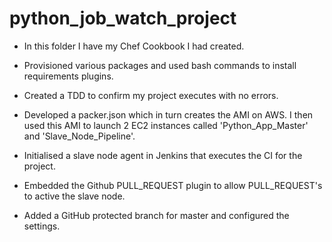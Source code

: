 # python_job_watch_project

- In this folder I have my Chef Cookbook I had created.

- Provisioned various packages and used bash commands to install requirements plugins.

- Created a TDD to confirm my project executes with no errors.

- Developed a packer.json which in turn creates the AMI on AWS. I then used this AMI to launch 2 EC2 instances called 'Python_App_Master' and 'Slave_Node_Pipeline'.

- Initialised a slave node agent in Jenkins that executes the CI for the project.

- Embedded the Github PULL_REQUEST plugin to allow PULL_REQUEST's to active the slave node.

- Added a GitHub protected branch for master and configured the settings.
